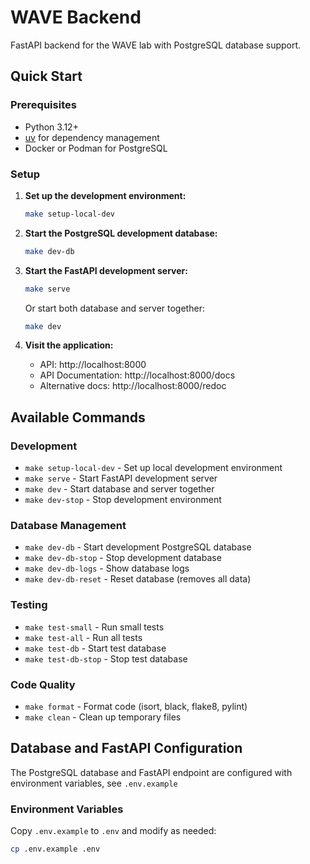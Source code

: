 # WAVE Backend

FastAPI backend for the WAVE lab with PostgreSQL database support.

## Quick Start

### Prerequisites

- Python 3.12+
- [uv](https://docs.astral.sh/uv/) for dependency management
- Docker or Podman for PostgreSQL

### Setup

1. **Set up the development environment:**
   ```bash
   make setup-local-dev
   ```

2. **Start the PostgreSQL development database:**
   ```bash
   make dev-db
   ```

3. **Start the FastAPI development server:**
   ```bash
   make serve
   ```

   Or start both database and server together:
   ```bash
   make dev
   ```

4. **Visit the application:**
   - API: http://localhost:8000
   - API Documentation: http://localhost:8000/docs
   - Alternative docs: http://localhost:8000/redoc

## Available Commands

### Development
- `make setup-local-dev` - Set up local development environment
- `make serve` - Start FastAPI development server
- `make dev` - Start database and server together
- `make dev-stop` - Stop development environment

### Database Management
- `make dev-db` - Start development PostgreSQL database
- `make dev-db-stop` - Stop development database
- `make dev-db-logs` - Show database logs
- `make dev-db-reset` - Reset database (removes all data)

### Testing
- `make test-small` - Run small tests
- `make test-all` - Run all tests
- `make test-db` - Start test database
- `make test-db-stop` - Stop test database

### Code Quality
- `make format` - Format code (isort, black, flake8, pylint)
- `make clean` - Clean up temporary files

## Database and FastAPI Configuration

The PostgreSQL database and FastAPI endpoint are configured with environment variables,
see `.env.example`

### Environment Variables

Copy `.env.example` to `.env` and modify as needed:

```bash
cp .env.example .env
```

